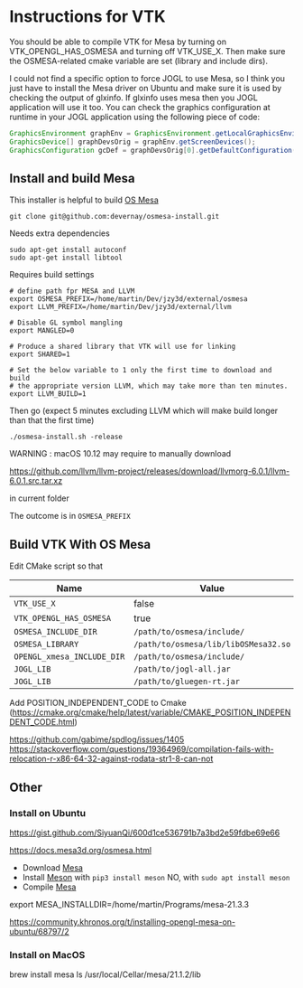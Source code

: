 

# Instructions for VTK

You should be able to compile VTK for Mesa by turning on VTK_OPENGL_HAS_OSMESA and turning off VTK_USE_X. Then make sure the OSMESA-related cmake variable are set (library and include dirs).

I could not find a specific option to force JOGL to use Mesa, so I think you just have to install the Mesa driver on Ubuntu and make sure it is used by checking the output of glxinfo. If glxinfo uses mesa then you JOGL application will use it too. You can check the graphics configuration at runtime in your JOGL application using the following piece of code:

```java
GraphicsEnvironment graphEnv = GraphicsEnvironment.getLocalGraphicsEnvironment();
GraphicsDevice[] graphDevsOrig = graphEnv.getScreenDevices();
GraphicsConfiguration gcDef = graphDevsOrig[0].getDefaultConfiguration(); // Printing this should show mesa opengl is used
```

## Install and build Mesa

This installer is helpful to build [OS Mesa](https://docs.mesa3d.org/osmesa.html)

```shell
git clone git@github.com:devernay/osmesa-install.git
```

Needs extra dependencies

```shell
sudo apt-get install autoconf
sudo apt-get install libtool
```

Requires build settings

```shell
# define path fpr MESA and LLVM
export OSMESA_PREFIX=/home/martin/Dev/jzy3d/external/osmesa
export LLVM_PREFIX=/home/martin/Dev/jzy3d/external/llvm

# Disable GL symbol mangling
export MANGLED=0

# Produce a shared library that VTK will use for linking
export SHARED=1

# Set the below variable to 1 only the first time to download and build
# the appropriate version LLVM, which may take more than ten minutes.
export LLVM_BUILD=1  
```

Then go (expect 5 minutes excluding LLVM which will make build longer than that the first time)

```
./osmesa-install.sh -release
```

WARNING : macOS 10.12 may require to manually download 

https://github.com/llvm/llvm-project/releases/download/llvmorg-6.0.1/llvm-6.0.1.src.tar.xz

in current folder

The outcome is in `OSMESA_PREFIX`

## Build VTK With OS Mesa

Edit CMake script so that

| Name                       | Value                                      |
|----------------------------|--------------------------------------------|
| `VTK_USE_X`                | false                                      |
| `VTK_OPENGL_HAS_OSMESA`    | true                                       |
| `OSMESA_INCLUDE_DIR`       | `/path/to/osmesa/include/`                 |
| `OSMESA_LIBRARY`           | `/path/to/osmesa/lib/libOSMesa32.so`       |
| `OPENGL_xmesa_INCLUDE_DIR` | `/path/to/osmesa/include/`                 |
| `JOGL_LIB`                 | `/path/to/jogl-all.jar`                    |
| `JOGL_LIB`                 | `/path/to/gluegen-rt.jar`                    |



Add POSITION_INDEPENDENT_CODE to Cmake (https://cmake.org/cmake/help/latest/variable/CMAKE_POSITION_INDEPENDENT_CODE.html)

https://github.com/gabime/spdlog/issues/1405
https://stackoverflow.com/questions/19364969/compilation-fails-with-relocation-r-x86-64-32-against-rodata-str1-8-can-not


## Other


### Install on Ubuntu

https://gist.github.com/SiyuanQi/600d1ce536791b7a3bd2e59fdbe69e66

https://docs.mesa3d.org/osmesa.html

* Download [Mesa](https://docs.mesa3d.org/download.html)
* Install [Meson](https://github.com/mesonbuild/meson) with `pip3 install meson` NO, with `sudo apt install meson`
* Compile [Mesa](https://docs.mesa3d.org/install.html)

export MESA_INSTALLDIR=/home/martin/Programs/mesa-21.3.3

https://community.khronos.org/t/installing-opengl-mesa-on-ubuntu/68797/2

### Install on MacOS

brew install mesa
ls /usr/local/Cellar/mesa/21.1.2/lib
